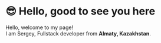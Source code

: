 # :sunglasses: Hello, good to see you here

Hello, welcome to my page!<br/>
I am Sergey, Fullstack developer from __Almaty, Kazakhstan__.
